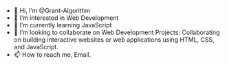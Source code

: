 - 👋 Hi, I’m @Grant-Algorithm
- 👀 I’m interested in Web Development
- 🌱 I’m currently learning JavaScript
- 💞️ I’m looking to collaborate on Web Development Projects: Collaborating on building interactive websites or web applications using HTML, CSS, and JavaScript.
- 📫 How to reach me,  Email.

